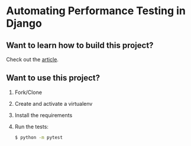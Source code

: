 # Automating Performance Testing in Django

## Want to learn how to build this project?

Check out the [article](https://testdriven.io/blog/django-performance-testing).

## Want to use this project?

1. Fork/Clone

1. Create and activate a virtualenv

1. Install the requirements

1. Run the tests:

    ```sh
    $ python -m pytest
    ```
